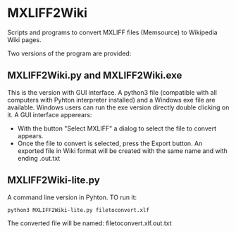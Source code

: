 # MXLIFF2Wiki
Scripts and programs to convert MXLIFF files (Memsource) to Wikipedia Wiki pages.

Two versions of the program are provided:

## MXLIFF2Wiki.py and MXLIFF2Wiki.exe 

This is the version with GUI interface. A python3 file (compatible with all computers with Pyhton interpreter installed) and a Windows exe file are available. Windows users can run the exe version directly double clicking on it. A GUI interface apperears:

- With the button "Select MXLIFF" a dialog to select the file to convert appears. 
- Once the file to convert is selected, press the Export button. An exported file in Wiki format will be created with the same name and with ending .out.txt


## MXLIFF2Wiki-lite.py

A command line version in Pyhton. TO run it:

```python3 MXLIFF2Wiki-lite.py filetoconvert.xlf```

The converted file will be named: filetoconvert.xlf.out.txt
